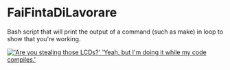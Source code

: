 FaiFintaDiLavorare
==================
Bash script that will print the output of a command (such as make) in loop to show that you're working.
  
  
[!['Are you stealing those LCDs?' 'Yeah, but I'm doing it while my code compiles.'](http://imgs.xkcd.com/comics/compiling.png "'Are you stealing those LCDs?' 'Yeah, but I'm doing it while my code compiles.'")](http://xkcd.com/303/)


